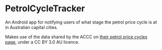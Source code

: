 # PetrolCycleTracker

An Android app for notifying users of what stage the petrol price cycle is at in Australian capital cities.

Makes use of the data shared by the ACCC on [their petrol price cycles page](https://www.accc.gov.au/consumers/petrol-diesel-lpg/petrol-price-cycles), under a CC BY 3.0 AU licence.
